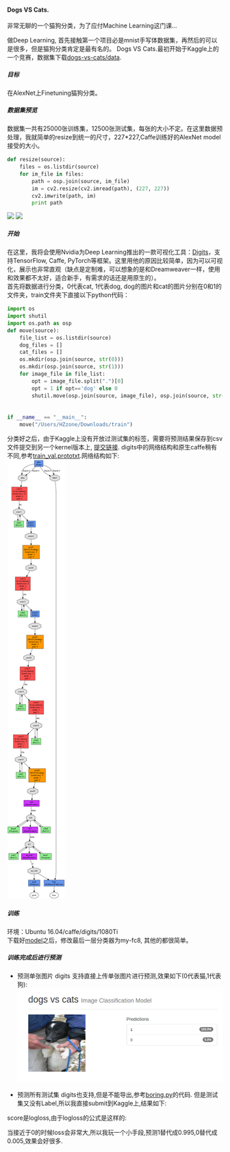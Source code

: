 #### Dogs VS Cats.

非常无聊的一个猫狗分类，为了应付Machine Learning这门课...

做Deep Learning, 首先接触第一个项目必是mnist手写体数据集，再然后的可以是很多，但是猫狗分类肯定是最有名的。 
Dogs VS Cats.最初开始于Kaggle上的一个竞赛，数据集下载[dogs-vs-cats/data](https://www.kaggle.com/c/dogs-vs-cats/data).
##### 目标
在AlexNet上Finetuning猫狗分类。
##### 数据集预览
数据集一共有25000张训练集，12500张测试集，每张的大小不定。在这里数据预处理，我就简单的resize到统一的尺寸，227*227,Caffe训练好的AlexNet model接受的大小。
```python
def resize(source):
	files = os.listdir(source)
	for im_file in files:
		path = osp.join(source, im_file)
		im = cv2.resize(cv2.imread(path), (227, 227))	
		cv2.imwrite(path, im)
		print path
```
![](http://omoitwcai.bkt.clouddn.com/2017-11-14-1.jpg)
![](http://omoitwcai.bkt.clouddn.com/2017-11-14-12487.jpg)
##### 开始
在这里，我将会使用Nvidia为Deep Learning推出的一款可视化工具：[Digits](https://github.com/NVIDIA/DIGITS)，支持TensorFlow, Caffe, PyTorch等框架。这里用他的原因比较简单，因为可以可视化，展示也非常直观（缺点是定制难，可以想象的是和Dreamweaver一样，使用和效果都不太好，适合新手，有需求的话还是用原生的）。  
首先将数据进行分类，0代表cat, 1代表dog, dog的图片和cat的图片分别在0和1的文件夹，train文件夹下直接以下python代码：
```python
import os
import shutil
import os.path as osp
def move(source):
    file_list = os.listdir(source)
    dog_files = []
    cat_files = []
    os.mkdir(osp.join(source, str(0)))
    os.mkdir(osp.join(source, str(1)))
    for image_file in file_list:
        opt = image_file.split(".")[0]
        opt = 1 if opt=='dog' else 0
        shutil.move(osp.join(source, image_file), osp.join(source, str(opt)))


if __name__ == "__main__":
    move("/Users/HZzone/Downloads/train")
```
分类好之后，由于Kaggle上没有开放过测试集的标签，需要将预测结果保存到csv文件提交到另一个kernel版本上, [提交链接](https://www.kaggle.com/c/dogs-vs-cats-redux-kernels-edition/submit). 
digits中的网络结构和原生caffe稍有不同,参考[train_val.prototxt](./train_val.prototxt).网络结构如下:   
![](pic/2.png)
##### 训练
环境：Ubuntu 16.04/caffe/digits/1080Ti     
下载好[model](https://github.com/BVLC/caffe/tree/master/models/bvlc_alexnet)之后，修改最后一层分类器为my-fc8, 其他的都很简单。

##### 训练完成后进行预测
* 预测单张图片
digits 支持直接上传单张图片进行预测,效果如下(0代表猫,1代表狗):     
![](pic/1.png)

* 预测所有测试集
digits也支持,但是不能导出,参考[boring.py](./boring.py)的代码. 
但是测试集又没有Label,所以我直接submit到Kaggle上,结果如下:

score是logloss,由于logloss的公式是这样的:

当接近于0的时候loss会非常大,所以我玩一个小手段,预测1替代成0.995,0替代成0.005,效果会好很多.